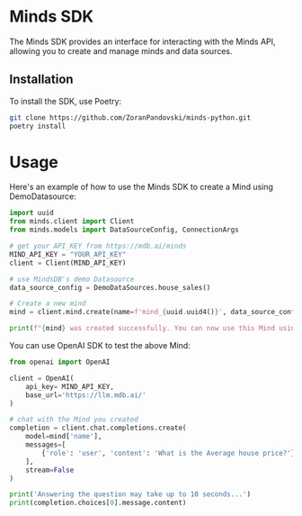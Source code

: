 # Minds SDK

The Minds SDK provides an interface for interacting with the Minds API, allowing you to create and manage minds and data sources.

## Installation

To install the SDK, use Poetry:

```bash
git clone https://github.com/ZoranPandovski/minds-python.git
poetry install
```

# Usage

Here's an example of how to use the Minds SDK to create a Mind using DemoDatasource:

```python
import uuid
from minds.client import Client
from minds.models import DataSourceConfig, ConnectionArgs

# get your API_KEY from https://mdb.ai/minds
MIND_API_KEY = "YOUR_API_KEY"
client = Client(MIND_API_KEY)

# use MindsDB's demo Datasource
data_source_config = DemoDataSources.house_sales()

# Create a new mind
mind = client.mind.create(name=f'mind_{uuid.uuid4()}', data_source_configs=[data_source_config])

print(f"{mind} was created successfully. You can now use this Mind using the OpenAI chat/completitions")
```

You can use OpenAI SDK to test the above Mind:

```python
from openai import OpenAI

client = OpenAI(
    api_key= MIND_API_KEY,
    base_url='https://llm.mdb.ai/'
)

# chat with the Mind you created
completion = client.chat.completions.create(
    model=mind['name'],
    messages=[
        {'role': 'user', 'content': 'What is the Average house price?'}
    ],
    stream=False
)

print('Answering the question may take up to 10 seconds...')
print(completion.choices[0].message.content)

```
